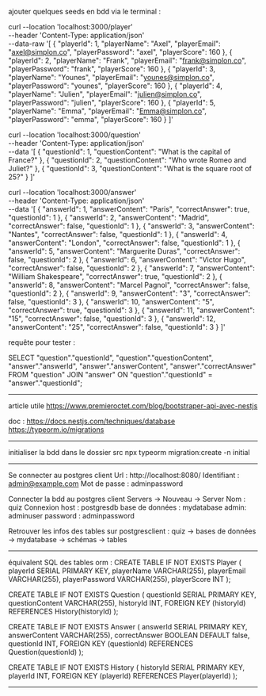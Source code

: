 ajouter quelques seeds en bdd
via le terminal :

curl --location 'localhost:3000/player' \
--header 'Content-Type: application/json' \
--data-raw '[
    {
    "playerId": 1,
    "playerName": "Axel",
    "playerEmail": "axel@simplon.co",
    "playerPassword": "axel",
    "playerScore": 160
    },
    {
    "playerId": 2,
    "playerName": "Frank",
    "playerEmail": "frank@simplon.co",
    "playerPassword": "frank",
    "playerScore": 160
    },
    {
    "playerId": 3,
    "playerName": "Younes",
    "playerEmail": "younes@simplon.co",
    "playerPassword": "younes",
    "playerScore": 160
    },
    {
    "playerId": 4,
    "playerName": "Julien",
    "playerEmail": "julien@simplon.co",
    "playerPassword": "julien",
    "playerScore": 160
    },
    {
    "playerId": 5,
    "playerName": "Emma",
    "playerEmail": "Emma@simplon.co",
    "playerPassword": "emma",
    "playerScore": 160
    }
]'

curl --location 'localhost:3000/question' \
--header 'Content-Type: application/json' \
--data '[
    {
    "questionId": 1,
    "questionContent": "What is the capital of France?"
    },
    {
    "questionId": 2,
    "questionContent": "Who wrote Romeo and Juliet?"
    },
    {
    "questionId": 3,
    "questionContent": "What is the square root of 25?"
    }
]'

curl --location 'localhost:3000/answer' \
--header 'Content-Type: application/json' \
--data '[
        {
    "answerId": 1,
    "answerContent": "Paris",
    "correctAnswer": true,
    "questionId": 1
    },
    {
    "answerId": 2,
    "answerContent": "Madrid",
    "correctAnswer": false,
    "questionId": 1
    },
    {
    "answerId": 3,
    "answerContent": "Nantes",
    "correctAnswer": false,
    "questionId": 1
    },
    {
    "answerId": 4,
    "answerContent": "London",
    "correctAnswer": false,
    "questionId": 1
    },
    {
    "answerId": 5,
    "answerContent": "Marguerite Duras",
    "correctAnswer": false,
    "questionId": 2
    },
    {
    "answerId": 6,
    "answerContent": "Victor Hugo",
    "correctAnswer": false,
    "questionId": 2
    },
    {
    "answerId": 7,
    "answerContent": "William Shakespeare",
    "correctAnswer": true,
    "questionId": 2
    },
    {
    "answerId": 8,
    "answerContent": "Marcel Pagnol",
    "correctAnswer": false,
    "questionId": 2
    },
    {
    "answerId": 9,
    "answerContent": "3",
    "correctAnswer": false,
    "questionId": 3
    },
    {
    "answerId": 10,
    "answerContent": "5",
    "correctAnswer": true,
    "questionId": 3
    },
    {
    "answerId": 11,
    "answerContent": "15",
    "correctAnswer": false,
    "questionId": 3
    },
    {
    "answerId": 12,
    "answerContent": "25",
    "correctAnswer": false,
    "questionId": 3
    }
]'

requête pour tester :

SELECT
  "question"."questionId",
  "question"."questionContent",
  "answer"."answerId",
  "answer"."answerContent",
  "answer"."correctAnswer"
FROM
  "question"
JOIN
  "answer" ON "question"."questionId" = "answer"."questionId";

---

article utile
https://www.premieroctet.com/blog/bootstraper-api-avec-nestjs

doc :
https://docs.nestjs.com/techniques/database
https://typeorm.io/migrations

---

initialiser la bdd dans le dossier src
npx typeorm migration:create -n initial

---

Se connecter au postgres client
Url : http://localhost:8080/
Identifiant : admin@example.com
Mot de passe : adminpassword

Connecter la bdd au postgres client
Servers -> Nouveau -> Server
Nom : quiz
Connexion
host : postgresdb
base de données : mydatabase
admin: adminuser
password : adminpassword

Retrouver les infos des tables sur postgresclient :
quiz -> bases de données -> mydatabase -> schémas -> tables

---

équivalent SQL des tables orm : 
CREATE TABLE IF NOT EXISTS Player (
  playerId SERIAL PRIMARY KEY,
  playerName VARCHAR(255),
  playerEmail VARCHAR(255),
  playerPassword VARCHAR(255),
  playerScore INT
);

CREATE TABLE IF NOT EXISTS Question (
  questionId SERIAL PRIMARY KEY,
  questionContent VARCHAR(255),
  historyId INT,
  FOREIGN KEY (historyId) REFERENCES History(historyId)
);

CREATE TABLE IF NOT EXISTS Answer (
  answerId SERIAL PRIMARY KEY,
  answerContent VARCHAR(255),
  correctAnswer BOOLEAN DEFAULT false,
  questionId INT,
  FOREIGN KEY (questionId) REFERENCES Question(questionId)
);

CREATE TABLE IF NOT EXISTS History (
  historyId SERIAL PRIMARY KEY,
  playerId INT,
  FOREIGN KEY (playerId) REFERENCES Player(playerId)
);

---